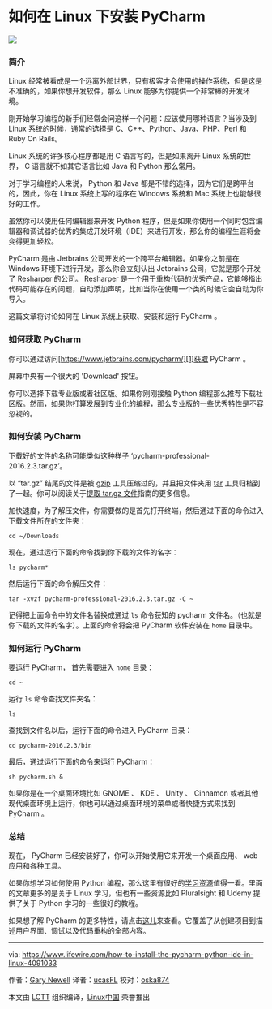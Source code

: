 如何在 Linux 下安装 PyCharm
============================================

![](https://fthmb.tqn.com/ju1u-Ju56vYnXabPbsVRyopd72Q=/768x0/filters:no_upscale()/about/pycharmstart-57e2cb405f9b586c351a4cf7.png)

### 简介

Linux 经常被看成是一个远离外部世界，只有极客才会使用的操作系统，但是这是不准确的，如果你想开发软件，那么 Linux 能够为你提供一个非常棒的开发环境。

刚开始学习编程的新手们经常会问这样一个问题：应该使用哪种语言？当涉及到 Linux 系统的时候，通常的选择是 C、C++、Python、Java、PHP、Perl 和 Ruby On Rails。

Linux 系统的许多核心程序都是用 C 语言写的，但是如果离开 Linux 系统的世界， C 语言就不如其它语言比如 Java 和 Python 那么常用。

对于学习编程的人来说， Python 和 Java 都是不错的选择，因为它们是跨平台的，因此，你在 Linux 系统上写的程序在 Windows 系统和 Mac 系统上也能够很好的工作。

虽然你可以使用任何编辑器来开发 Python 程序，但是如果你使用一个同时包含编辑器和调试器的优秀的集成开发环境（IDE）来进行开发，那么你的编程生涯将会变得更加轻松。

PyCharm 是由 Jetbrains 公司开发的一个跨平台编辑器。如果你之前是在 Windows 环境下进行开发，那么你会立刻认出 Jetbrains 公司，它就是那个开发了 Resharper 的公司。 Resharper 是一个用于重构代码的优秀产品，它能够指出代码可能存在的问题，自动添加声明，比如当你在使用一个类的时候它会自动为你导入。

这篇文章将讨论如何在 Linux 系统上获取、安装和运行 PyCharm 。

### 如何获取 PyCharm

你可以通过访问[https://www.jetbrains.com/pycharm/][1]获取 PyCharm 。

屏幕中央有一个很大的 'Download' 按钮。

你可以选择下载专业版或者社区版。如果你刚刚接触 Python 编程那么推荐下载社区版。然而，如果你打算发展到专业化的编程，那么专业版的一些优秀特性是不容忽视的。

### 如何安装 PyCharm

下载好的文件的名称可能类似这种样子 ‘pycharm-professional-2016.2.3.tar.gz’。

以 “tar.gz” 结尾的文件是被 [gzip][2] 工具压缩过的，并且把文件夹用 [tar][3] 工具归档到了一起。你可以阅读关于[提取 tar.gz 文件][4]指南的更多信息。

加快速度，为了解压文件，你需要做的是首先打开终端，然后通过下面的命令进入下载文件所在的文件夹：

```
cd ~/Downloads
```

现在，通过运行下面的命令找到你下载的文件的名字：

```
ls pycharm*
```

然后运行下面的命令解压文件：

```
tar -xvzf pycharm-professional-2016.2.3.tar.gz -C ~
```

记得把上面命令中的文件名替换成通过 `ls` 命令获知的 pycharm 文件名。（也就是你下载的文件的名字）。上面的命令将会把 PyCharm 软件安装在 `home` 目录中。

### 如何运行 PyCharm

要运行 PyCharm， 首先需要进入 `home` 目录：

```
cd ~
```

运行 `ls` 命令查找文件夹名：

```
ls
```

查找到文件名以后，运行下面的命令进入 PyCharm 目录：

```
cd pycharm-2016.2.3/bin
```

最后，通过运行下面的命令来运行 PyCharm：

```
sh pycharm.sh &
```

如果你是在一个桌面环境比如 GNOME 、 KDE 、 Unity 、 Cinnamon 或者其他现代桌面环境上运行，你也可以通过桌面环境的菜单或者快捷方式来找到 PyCharm 。

### 总结

现在， PyCharm 已经安装好了，你可以开始使用它来开发一个桌面应用、 web 应用和各种工具。

如果你想学习如何使用 Python 编程，那么这里有很好的[学习资源][5]值得一看。里面的文章更多的是关于 Linux 学习，但也有一些资源比如 Pluralsight 和 Udemy 提供了关于 Python 学习的一些很好的教程。

如果想了解 PyCharm 的更多特性，请点击[这儿][6]来查看。它覆盖了从创建项目到描述用户界面、调试以及代码重构的全部内容。

-----------------------------------------------------------------------------------------------------------

via: https://www.lifewire.com/how-to-install-the-pycharm-python-ide-in-linux-4091033

作者：[Gary Newell][a]
译者：[ucasFL](https://github.com/ucasFL)
校对：[oska874](https://github.com/oska874)

本文由 [LCTT](https://github.com/LCTT/TranslateProject) 组织编译，[Linux中国](https://linux.cn/) 荣誉推出

[a]:https://www.lifewire.com/gary-newell-2180098
[1]:https://www.jetbrains.com/pycharm/
[2]:https://www.lifewire.com/example-uses-of-the-linux-gzip-command-4078675
[3]:https://www.lifewire.com/uses-of-linux-command-tar-2201086
[4]:https://www.lifewire.com/extract-tar-gz-files-2202057
[5]:https://www.lifewire.com/learn-linux-in-structured-manner-4061368
[6]:https://www.lifewire.com/pycharm-the-best-linux-python-ide-4091045
[7]:https://fthmb.tqn.com/ju1u-Ju56vYnXabPbsVRyopd72Q=/768x0/filters:no_upscale()/about/pycharmstart-57e2cb405f9b586c351a4cf7.png
